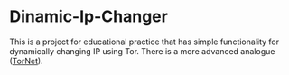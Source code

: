 # Dinamic-Ip-Changer
This is a project for educational practice that has simple functionality for dynamically changing IP using Tor. 
There is a more advanced analogue ([TorNet](https://github.com/ByteBreach/tornet)).
